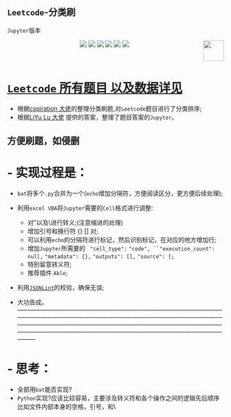 ## `Leetcode`-分类刷
`Jupyter`版本

<p align="center">
    <a href="https://github.com/elegantcoin/Leetcode--category"><img src="https://img.shields.io/badge/status-updating-brightgreen.svg"></a>
    <a href="https://github.com/python/cpython"><img src="https://img.shields.io/badge/Python-3.7-FF1493.svg"></a>
    <a href="https://github.com/elegantcoin/Leetcode--category"><img src="https://img.shields.io/badge/platform-Windows%7CLinux%7CmacOS-660066.svg"></a>
    <a href="https://opensource.org/licenses/mit-license.php"><img src="https://badges.frapsoft.com/os/mit/mit.svg"></a>
    <a href="https://github.com/elegantcoin/Leetcode--category/stargazers"><img src="https://img.shields.io/github/stars/elegantcoin/Leetcode--category.svg?logo=github"></a>
    <a href="https://github.com/elegantcoin/Leetcode--category/network/members"><img src="https://img.shields.io/github/forks/elegantcoin/Leetcode--category.svg?color=blue&logo=github"></a>
    <a href="https://www.python.org/"><img src="https://upload.wikimedia.org/wikipedia/commons/c/c3/Python-logo-notext.svg" align="right" height="48" width="48" ></a>
</p>
<br />

# [`Leetcode` 所有题目 以及数据详见](https://github.com/elegantcoin/All_Leetcode_Q_20190610)

- 根据[cspiration 大佬](https://cspiration.com/leetcodeClassification)的整理分类刷题,对`Leetcode`题目进行了分类排序;
- 根据[LiYu Lu 大佬](https://github.com/luliyucoordinate/Leetcode) 提供的答案，整理了题目答案的`Jupyter`。

## 方便刷题，如侵删
## 
  # - 实现过程是：
  - `bat`将多个`.py`合并为一个(`echo`增加分隔符，方便阅读区分，更方便后续处理);
  - 利用`excel VBA`将`Jupyter`需要的`Cell`格式进行调整:
    - 对"以及\进行转义;(注意缩进的处理)
    - 增加引号和换行符 {} [] 对;
    - 可以利用`echo`的分隔符进行标记，然后识别标记，在对应的地方增加行;
    - 增加`Jupyter`所需要的  ` "cell_type":` `"code", ``"execution_count": null,` `"metadata": {},` `"outputs": [],` `"source": [;`
    - 特别留意转义符;
    - 推荐插件 `Able`;
    
  - 利用[`JSONLint`](https://jsonlint.com/)的校验，确保无误;
  - 大功告成。
———————————————————————————————————————————————————————————————————————————————————————————————————————————————————————————————————————————

  # - 思考：
  - 全部用`bat`能否实现?
  - `Python`实现?应该比较容易，主要涉及转义符和各个操作之间的逻辑先后顺序 比如文件内部本身的空格，引号，和\
